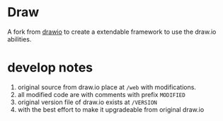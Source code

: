# Draw
A fork from [drawio](https://jgraph.github.io/drawio/) to create a extendable framework to use the draw.io abilities.

# develop notes
1. original source from draw.io place at `/web` with modifications.
2. all modified code are with comments with prefix `MODIFIED`
3. original version file of draw.io exists at `/VERSION`
4. with the best effort to make it upgradeable from original draw.io